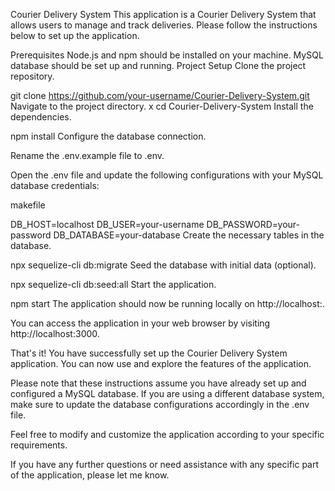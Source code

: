 Courier Delivery System
This application is a Courier Delivery System that allows users to manage and track deliveries. Please follow the instructions below to set up the application.

Prerequisites
Node.js and npm should be installed on your machine.
MySQL database should be set up and running.
Project Setup
Clone the project repository.

git clone https://github.com/your-username/Courier-Delivery-System.git
Navigate to the project directory.
x
cd Courier-Delivery-System
Install the dependencies.


npm install
Configure the database connection.

Rename the .env.example file to .env.

Open the .env file and update the following configurations with your MySQL database credentials:

makefile

DB_HOST=localhost
DB_USER=your-username
DB_PASSWORD=your-password
DB_DATABASE=your-database
Create the necessary tables in the database.


npx sequelize-cli db:migrate
Seed the database with initial data (optional).


npx sequelize-cli db:seed:all
Start the application.


npm start
The application should now be running locally on http://localhost:.

You can access the application in your web browser by visiting http://localhost:3000.

That's it! You have successfully set up the Courier Delivery System application. You can now use and explore the features of the application.

Please note that these instructions assume you have already set up and configured a MySQL database. If you are using a different database system, make sure to update the database configurations accordingly in the .env file.

Feel free to modify and customize the application according to your specific requirements.

If you have any further questions or need assistance with any specific part of the application, please let me know.
